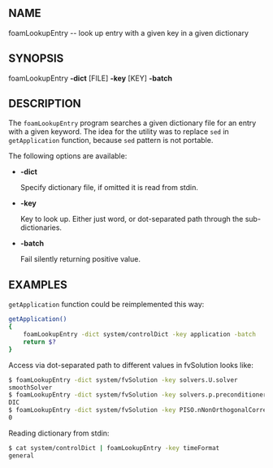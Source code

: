 ## NAME

foamLookupEntry -- look up entry with a given key in a given dictionary

## SYNOPSIS

foamLookupEntry **-dict** [FILE] **-key** [KEY] **-batch**

## DESCRIPTION

The `foamLookupEntry` program searches a given dictionary file for an entry
with a given keyword. The idea for the utility was to replace `sed` in
`getApplication` function, because `sed` pattern is not portable.

The following options are available:

* **-dict**

  Specify dictionary file, if omitted it is read from stdin.

* **-key**

  Key to look up. Either just word, or dot-separated path through the
  sub-dictionaries.

* **-batch**
  
  Fail silently returning positive value.

## EXAMPLES

`getApplication` function could be reimplemented this way:

```sh
getApplication()
{
    foamLookupEntry -dict system/controlDict -key application -batch
    return $?
}
```

Access via dot-separated path to different values in fvSolution looks like:

```sh
$ foamLookupEntry -dict system/fvSolution -key solvers.U.solver
smoothSolver
$ foamLookupEntry -dict system/fvSolution -key solvers.p.preconditioner
DIC
$ foamLookupEntry -dict system/fvSolution -key PISO.nNonOrthogonalCorrectors
0
```

Reading dictionary from stdin:

```sh
$ cat system/controlDict | foamLookupEntry -key timeFormat
general
```
